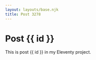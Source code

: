 ```yaml
---
layout: layouts/base.njk
title: Post 3278
---
```


# Post {{ id }}

This is post {{ id }} in my Eleventy project.
